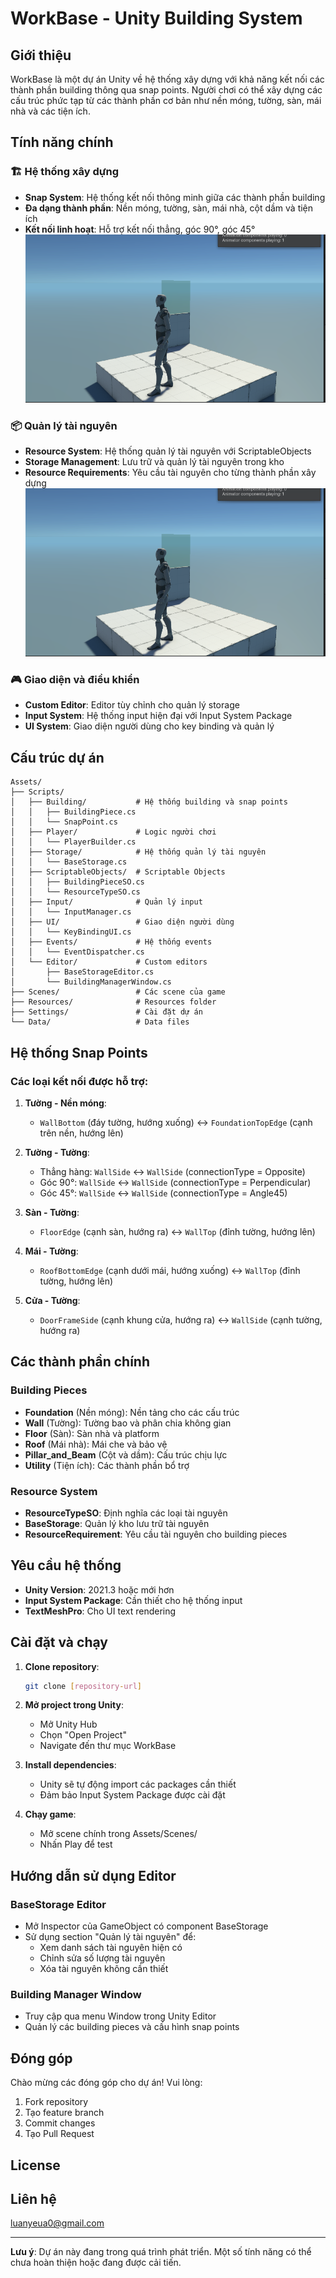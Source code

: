 # WorkBase - Unity Building System

## Giới thiệu

WorkBase là một dự án Unity về hệ thống xây dựng với khả năng kết nối các thành phần building thông qua snap points. Người chơi có thể xây dựng các cấu trúc phức tạp từ các thành phần cơ bản như nền móng, tường, sàn, mái nhà và các tiện ích.

## Tính năng chính

### 🏗️ Hệ thống xây dựng
- **Snap System**: Hệ thống kết nối thông minh giữa các thành phần building
- **Đa dạng thành phần**: Nền móng, tường, sàn, mái nhà, cột dầm và tiện ích
- **Kết nối linh hoạt**: Hỗ trợ kết nối thẳng, góc 90°, góc 45°
![alt text](image-1.png)

### 📦 Quản lý tài nguyên
- **Resource System**: Hệ thống quản lý tài nguyên với ScriptableObjects
- **Storage Management**: Lưu trữ và quản lý tài nguyên trong kho
- **Resource Requirements**: Yêu cầu tài nguyên cho từng thành phần xây dựng
![alt text](image-2.png)

### 🎮 Giao diện và điều khiển
- **Custom Editor**: Editor tùy chỉnh cho quản lý storage
- **Input System**: Hệ thống input hiện đại với Input System Package
- **UI System**: Giao diện người dùng cho key binding và quản lý

## Cấu trúc dự án

```
Assets/
├── Scripts/
│   ├── Building/           # Hệ thống building và snap points
│   │   ├── BuildingPiece.cs
│   │   └── SnapPoint.cs
│   ├── Player/             # Logic người chơi
│   │   └── PlayerBuilder.cs
│   ├── Storage/            # Hệ thống quản lý tài nguyên
│   │   └── BaseStorage.cs
│   ├── ScriptableObjects/  # Scriptable Objects
│   │   ├── BuildingPieceSO.cs
│   │   └── ResourceTypeSO.cs
│   ├── Input/              # Quản lý input
│   │   └── InputManager.cs
│   ├── UI/                 # Giao diện người dùng
│   │   └── KeyBindingUI.cs
│   ├── Events/             # Hệ thống events
│   │   └── EventDispatcher.cs
│   └── Editor/             # Custom editors
│       ├── BaseStorageEditor.cs
│       └── BuildingManagerWindow.cs
├── Scenes/                 # Các scene của game
├── Resources/              # Resources folder
├── Settings/               # Cài đặt dự án
└── Data/                   # Data files
```

## Hệ thống Snap Points

### Các loại kết nối được hỗ trợ:

1. **Tường - Nền móng**:
   - `WallBottom` (đáy tường, hướng xuống) ↔ `FoundationTopEdge` (cạnh trên nền, hướng lên)

2. **Tường - Tường**:
   - Thẳng hàng: `WallSide` ↔ `WallSide` (connectionType = Opposite)
   - Góc 90°: `WallSide` ↔ `WallSide` (connectionType = Perpendicular)
   - Góc 45°: `WallSide` ↔ `WallSide` (connectionType = Angle45)

3. **Sàn - Tường**:
   - `FloorEdge` (cạnh sàn, hướng ra) ↔ `WallTop` (đỉnh tường, hướng lên)

4. **Mái - Tường**:
   - `RoofBottomEdge` (cạnh dưới mái, hướng xuống) ↔ `WallTop` (đỉnh tường, hướng lên)

5. **Cửa - Tường**:
   - `DoorFrameSide` (cạnh khung cửa, hướng ra) ↔ `WallSide` (cạnh tường, hướng ra)

## Các thành phần chính

### Building Pieces
- **Foundation** (Nền móng): Nền tảng cho các cấu trúc
- **Wall** (Tường): Tường bao và phân chia không gian
- **Floor** (Sàn): Sàn nhà và platform
- **Roof** (Mái nhà): Mái che và bảo vệ
- **Pillar_and_Beam** (Cột và dầm): Cấu trúc chịu lực
- **Utility** (Tiện ích): Các thành phần bổ trợ

### Resource System
- **ResourceTypeSO**: Định nghĩa các loại tài nguyên
- **BaseStorage**: Quản lý kho lưu trữ tài nguyên
- **ResourceRequirement**: Yêu cầu tài nguyên cho building pieces

## Yêu cầu hệ thống

- **Unity Version**: 2021.3 hoặc mới hơn
- **Input System Package**: Cần thiết cho hệ thống input
- **TextMeshPro**: Cho UI text rendering

## Cài đặt và chạy

1. **Clone repository**:
   ```bash
   git clone [repository-url]
   ```

2. **Mở project trong Unity**:
   - Mở Unity Hub
   - Chọn "Open Project"
   - Navigate đến thư mục WorkBase

3. **Install dependencies**:
   - Unity sẽ tự động import các packages cần thiết
   - Đảm bảo Input System Package được cài đặt

4. **Chạy game**:
   - Mở scene chính trong Assets/Scenes/
   - Nhấn Play để test

## Hướng dẫn sử dụng Editor

### BaseStorage Editor
- Mở Inspector của GameObject có component BaseStorage
- Sử dụng section "Quản lý tài nguyên" để:
  - Xem danh sách tài nguyên hiện có
  - Chỉnh sửa số lượng tài nguyên
  - Xóa tài nguyên không cần thiết

### Building Manager Window
- Truy cập qua menu Window trong Unity Editor
- Quản lý các building pieces và cấu hình snap points

## Đóng góp

Chào mừng các đóng góp cho dự án! Vui lòng:
1. Fork repository
2. Tạo feature branch
3. Commit changes
4. Tạo Pull Request

## License



## Liên hệ

luanyeua0@gmail.com

---

**Lưu ý**: Dự án này đang trong quá trình phát triển. Một số tính năng có thể chưa hoàn thiện hoặc đang được cải tiến.